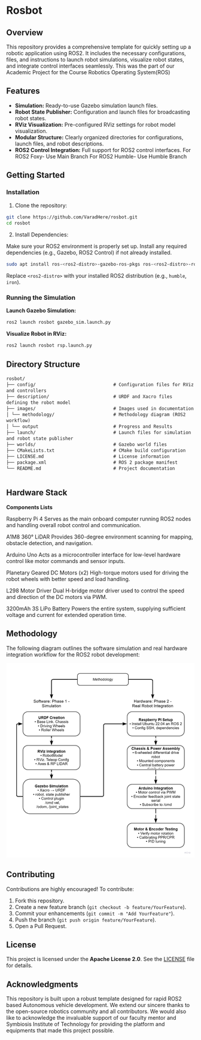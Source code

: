 # Rosbot

## Overview

This repository provides a comprehensive template for quickly setting up a robotic application using ROS2. It includes the necessary configurations, files, and instructions to launch robot simulations, visualize robot states, and integrate control interfaces seamlessly.
This was the part of our Academic Project for the Course Robotics Operating System(ROS) 

## Features

* **Simulation:** Ready-to-use Gazebo simulation launch files.
* **Robot State Publisher:** Configuration and launch files for broadcasting robot states.
* **RViz Visualization:** Pre-configured RViz settings for robot model visualization.
* **Modular Structure:** Clearly organized directories for configurations, launch files, and robot descriptions.
* **ROS2 Control Integration:** Full support for ROS2 control interfaces.
                                For ROS2 Foxy- Use Main Branch
                                For ROS2 Humble- Use Humble Branch


## Getting Started

### Installation

1. Clone the repository:

```bash
git clone https://github.com/VaradHere/rosbot.git
cd rosbot
```

2. Install Dependencies:

Make sure your ROS2 environment is properly set up. Install any required dependencies (e.g., Gazebo, ROS2 Control) if not already installed.

```bash
sudo apt install ros-<ros2-distro>-gazebo-ros-pkgs ros-<ros2-distro>-ros2-control ros-<ros2-distro>-ros2-controllers
```

Replace `<ros2-distro>` with your installed ROS2 distribution (e.g., `humble`, `iron`).

### Running the Simulation

**Launch Gazebo Simulation:**

```bash
ros2 launch rosbot gazebo_sim.launch.py
```

**Visualize Robot in RViz:**

```bash
ros2 launch rosbot rsp.launch.py
```

## Directory Structure

```
rosbot/
├── config/                             # Configuration files for RViz and controllers
├── description/                        # URDF and Xacro files defining the robot model
├── images/                             # Images used in documentation
│ └── methodology/                      # Methodology diagram (ROS2 workflow)
│ └── output                            # Progress and Results 
├── launch/                             # Launch files for simulation and robot state publisher                           
├── worlds/                             # Gazebo world files
├── CMakeLists.txt                      # CMake build configuration
├── LICENSE.md                          # License information
├── package.xml                         # ROS 2 package manifest
└── README.md                           # Project documentation


```
## Hardware Stack
**Components Lists**

Raspberry Pi 4
Serves as the main onboard computer running ROS2 nodes and handling overall robot control and communication.

A1M8 360° LiDAR
Provides 360-degree environment scanning for mapping, obstacle detection, and navigation.

Arduino Uno
Acts as a microcontroller interface for low-level hardware control like motor commands and sensor inputs.

Planetary Geared DC Motors (x2)
High-torque motors used for driving the robot wheels with better speed and load handling.

L298 Motor Driver
Dual H-bridge motor driver used to control the speed and direction of the DC motors via PWM.

3200mAh 3S LiPo Battery
Powers the entire system, supplying sufficient voltage and current for extended operation time.

## Methodology

The following diagram outlines the software simulation and real hardware integration workflow for the ROS2 robot development:

![Methodology Flowchart](./images/methodology/image.png)


## Contributing

Contributions are highly encouraged! To contribute:

1. Fork this repository.
2. Create a new feature branch (`git checkout -b feature/YourFeature`).
3. Commit your enhancements (`git commit -m "Add YourFeature"`).
4. Push the branch (`git push origin feature/YourFeature`).
5. Open a Pull Request.

## License

This project is licensed under the **Apache License 2.0**. See the [LICENSE](LICENSE) file for details.

## Acknowledgments

This repository is built upon a robust template designed for rapid ROS2 based Autonomous vehicle development. We extend our sincere thanks to the open-source robotics community and all contributors. We would also like to acknowledge the invaluable support of our faculty mentor and Symbiosis Institute of Technology for providing the platform and equipments that made this project possible.

 
